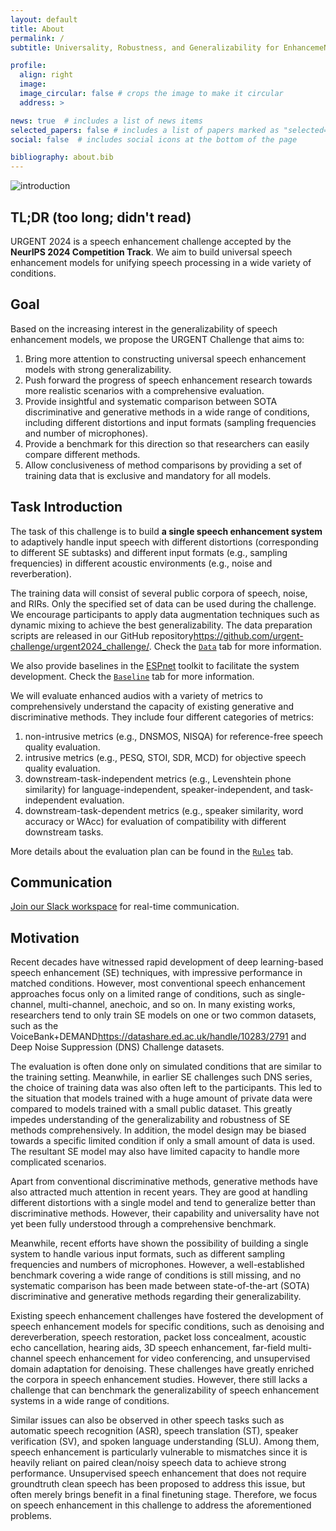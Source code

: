 ```yaml
---
layout: default
title: About
permalink: /
subtitle: Universality, Robustness, and Generalizability for EnhancemeNT

profile:
  align: right
  image: 
  image_circular: false # crops the image to make it circular
  address: >

news: true  # includes a list of news items
selected_papers: false # includes a list of papers marked as "selected={true}"
social: false  # includes social icons at the bottom of the page

bibliography: about.bib
---
```



<img alt="introduction" src="/urgent2024/assets/img/intro.png" style="max-width: 100%;"/>

<!-- <p>We can also cite <d-cite key="VoiceFixer-Liu2022"></d-cite> external publications.</p>

<d-math block>
  \mathbb{E}_{z \sim q_\phi(z|x)}
</d-math>

Hi <d-footnote>This is a footnote.</d-footnote> how are you?

<d-code block language="python">
import torch

if isinstance(speech_mix, np.ndarray):
    speech_mix = torch.as_tensor(speech_mix)
</d-code> -->

## TL;DR (too long; didn't read)

URGENT 2024 is a speech enhancement challenge accepted by the **NeurIPS 2024 Competition Track**. We aim to build universal speech enhancement models for unifying speech processing in a wide variety of conditions.

## Goal

Based on the increasing interest in the generalizability of speech enhancement models, we propose the URGENT Challenge that aims to: 

1. Bring more attention to constructing universal speech enhancement models with strong generalizability.
2. Push forward the progress of speech enhancement research towards more realistic scenarios with a comprehensive evaluation.
3. Provide insightful and systematic comparison between SOTA discriminative and generative methods in a wide range of conditions, including different distortions and input formats (sampling frequencies and number of microphones).
4. Provide a benchmark for this direction so that researchers can easily compare different methods.
5. Allow conclusiveness of method comparisons by providing a set of training data that is exclusive and mandatory for all models.


## Task Introduction

The task of this challenge is to build **a single speech enhancement system** to adaptively handle input speech with different distortions (corresponding to different SE subtasks) and different input formats (e.g., sampling frequencies) in different acoustic environments (e.g., noise and reverberation).

The training data will consist of several public corpora of speech, noise, and RIRs. Only the specified set of data can be used during the challenge. We encourage participants to apply data augmentation techniques such as dynamic mixing to achieve the best generalizability. The data preparation scripts are released in our GitHub repository<d-footnote><a href="https://github.com/urgent-challenge/urgent2024_challenge/" target="_blank">https://github.com/urgent-challenge/urgent2024_challenge/</a></d-footnote>. Check the [`Data`](/urgent2024/data) tab for more information.

We also provide baselines in the [ESPnet](https://github.com/espnet/espnet) toolkit to facilitate the system development. Check the [`Baseline`](/urgent2024/baseline) tab for more information.

We will evaluate enhanced audios with a variety of metrics to comprehensively understand the capacity of existing generative and discriminative methods. They include four different categories of metrics:

1. non-intrusive metrics (e.g., DNSMOS, NISQA) for reference-free speech quality evaluation.
2. intrusive metrics (e.g., PESQ, STOI, SDR, MCD) for objective speech quality evaluation.
3. downstream-task-independent metrics (e.g., Levenshtein phone similarity) for language-independent, speaker-independent, and task-independent evaluation.
4. downstream-task-dependent metrics (e.g., speaker similarity, word accuracy or WAcc) for evaluation of compatibility with different downstream tasks.

More details about the evaluation plan can be found in the [`Rules`](/urgent2024/rules) tab.

## Communication

[Join our Slack workspace](https://join.slack.com/t/urgentchallenge/shared_invite/zt-2jy2stg7q-79AGeAY0CpKHRl7r4X0e6g) for real-time communication.

<!-- ## Paper Submission

Participants may feel free to submit their system description paper to any conference. -->

## Motivation

Recent decades have witnessed rapid development of deep learning-based speech enhancement (SE) techniques, with impressive performance in matched conditions. However, most conventional speech enhancement approaches focus only on a limited range of conditions, such as single-channel, multi-channel, anechoic, and so on.
In many existing works, researchers tend to only train SE models on one or two common datasets, such as the VoiceBank+DEMAND<d-footnote><a href="https://datashare.ed.ac.uk/handle/10283/2791">https://datashare.ed.ac.uk/handle/10283/2791</a></d-footnote> and Deep Noise Suppression (DNS) Challenge datasets.

The evaluation is often done only on simulated conditions that are similar to the training setting. Meanwhile, in earlier SE challenges such DNS series, the choice of training data was also often left to the participants. This led to the situation that models trained with a huge amount of private data were compared to models trained with a small public dataset. This greatly impedes understanding of the generalizability and robustness of SE methods comprehensively. In addition, the model design may be biased towards a specific limited condition if only a small amount of data is used. The resultant SE model may also have limited capacity to handle more complicated scenarios.

Apart from conventional discriminative methods, generative methods have also attracted much attention in recent years. They are good at handling different distortions with a single model<d-cite key="UNIVERSE-Serra2022,VoiceFixer-Liu2022"/> and tend to generalize better than discriminative methods<d-cite key="Conditional-Lu2022"/>. However, their capability and universality have not yet been fully understood through a comprehensive benchmark.

Meanwhile, recent efforts<d-cite key="Toward-Zhang2023,Improving-Zhang2024"/> have shown the possibility of building a single system to handle various input formats, such as different sampling frequencies and numbers of microphones.
However, a well-established benchmark covering a wide range of conditions is still missing, and no systematic comparison has been made between state-of-the-art (SOTA) discriminative and generative methods regarding their generalizability.

Existing speech enhancement challenges have fostered the development of speech enhancement models for specific conditions, such as denoising and dereverberation<d-cite key="DNS1-Reddy2020,DNS2-Reddy2021,DNS3-Reddy2021,DNS4-Dubey2022,DNS5-Dubey2024"/>, speech restoration<d-cite key="SIG1-Cutler2024,SIG2-Ristea2024"/>, packet loss concealment<d-cite key="PLC1-Diener2022,PLC2-Diener2024"/>, acoustic echo cancellation<d-cite key="AEC1-Sridhar2021,AEC2-Cutler2021,AEC3-Cutler2022,AEC4-Cutler2024"/>, hearing aids<d-cite key="Clarity1-Graetzer2021,Clarity2-Akeroyd2023,Clarity2-Cox2023"/>, 3D speech enhancement<d-cite key="L3DAS21-Guizzo2021,L3DAS22-Guizzo2022,L3DAS23-Marinoni2023,L3DAS23-Gramaccioni2024"/>, far-field multi-channel speech enhancement for video conferencing<d-cite key="ConferencingSpeech-Rao2021"/>, and unsupervised domain adaptation for denoising<d-cite key="CHiME7-Leglaive2023"/>. These challenges have greatly enriched the corpora in speech enhancement studies. However, there still lacks a challenge that can benchmark the generalizability of speech enhancement systems in a wide range of conditions.

Similar issues can also be observed in other speech tasks such as automatic speech recognition (ASR), speech translation (ST), speaker verification (SV), and spoken language understanding (SLU).
Among them, speech enhancement is particularly vulnerable to mismatches since it is heavily reliant on paired clean/noisy speech data to achieve strong performance. Unsupervised speech enhancement that does not require groundtruth clean speech has been proposed to address this issue, but often merely brings benefit in a final finetuning stage<d-cite key="Employing-Xu2024"/>. Therefore, we focus on speech enhancement in this challenge to address the aforementioned problems.

<!-- Be sure to list "URGENT Challenge: Universality, Robustness, and Generalizability for EnhancemeNT" as your paper subject area when making a submission. -->
